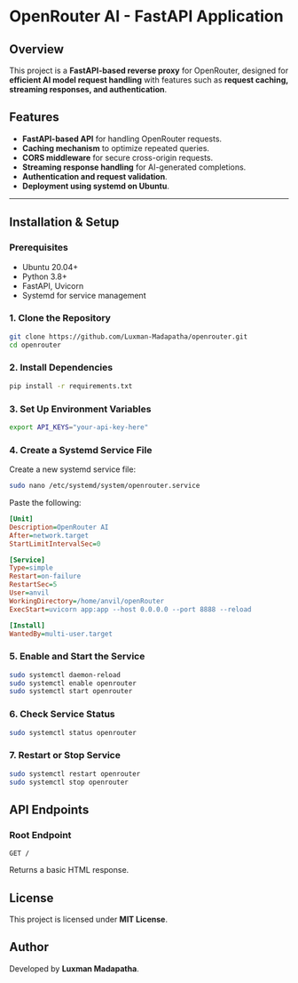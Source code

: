 # OpenRouter AI - FastAPI Application

## Overview
This project is a **FastAPI-based reverse proxy** for OpenRouter, designed for **efficient AI model request handling** with features such as **request caching, streaming responses, and authentication**.

## Features
- **FastAPI-based API** for handling OpenRouter requests.
- **Caching mechanism** to optimize repeated queries.
- **CORS middleware** for secure cross-origin requests.
- **Streaming response handling** for AI-generated completions.
- **Authentication and request validation**.
- **Deployment using systemd on Ubuntu**.

---

## Installation & Setup

### Prerequisites
- Ubuntu 20.04+  
- Python 3.8+  
- FastAPI, Uvicorn  
- Systemd for service management  

### 1. Clone the Repository
```sh
git clone https://github.com/Luxman-Madapatha/openrouter.git
cd openrouter
```

### 2. Install Dependencies
```sh
pip install -r requirements.txt
```

### 3. Set Up Environment Variables
```sh
export API_KEYS="your-api-key-here"
```

### 4. Create a Systemd Service File
Create a new systemd service file:
```sh
sudo nano /etc/systemd/system/openrouter.service
```

Paste the following:
```ini
[Unit]
Description=OpenRouter AI
After=network.target
StartLimitIntervalSec=0

[Service]
Type=simple
Restart=on-failure
RestartSec=5
User=anvil
WorkingDirectory=/home/anvil/openRouter
ExecStart=uvicorn app:app --host 0.0.0.0 --port 8888 --reload

[Install]
WantedBy=multi-user.target
```

### 5. Enable and Start the Service
```sh
sudo systemctl daemon-reload
sudo systemctl enable openrouter
sudo systemctl start openrouter
```

### 6. Check Service Status
```sh
sudo systemctl status openrouter
```

### 7. Restart or Stop Service
```sh
sudo systemctl restart openrouter
sudo systemctl stop openrouter
```

## API Endpoints

### Root Endpoint
```http
GET /
```
Returns a basic HTML response.


## License
This project is licensed under **MIT License**.

## Author
Developed by **Luxman Madapatha**.
